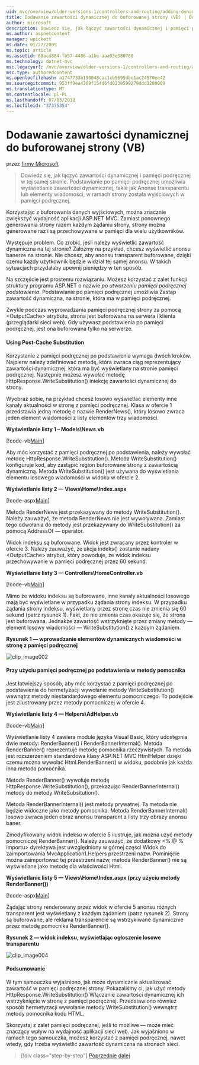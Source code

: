 ```yaml
---
uid: mvc/overview/older-versions-1/controllers-and-routing/adding-dynamic-content-to-a-cached-page-vb
title: Dodawanie zawartości dynamicznej do buforowanej strony (VB) | Dokumentacja firmy Microsoft
author: microsoft
description: Dowiedz się, jak łączyć zawartości dynamicznej i pamięci podręcznej w tej samej stronie. Podstawianie po pamięci podręcznej umożliwia wyświetlanie zawartości dynamicznej, takiej jak transparent anonsów o...
ms.author: aspnetcontent
manager: wpickett
ms.date: 01/27/2009
ms.topic: article
ms.assetid: 68acd884-fb57-4486-a1be-aaa93e380780
ms.technology: dotnet-mvc
msc.legacyurl: /mvc/overview/older-versions-1/controllers-and-routing/adding-dynamic-content-to-a-cached-page-vb
msc.type: authoredcontent
ms.openlocfilehash: a1747733b190048cac1cb9695dbc1ac24570ee42
ms.sourcegitcommit: 953ff9ea4369f154d6fd0239599279ddd3280009
ms.translationtype: MT
ms.contentlocale: pl-PL
ms.lasthandoff: 07/03/2018
ms.locfileid: "37375354"
---
```

<a name="adding-dynamic-content-to-a-cached-page-vb"></a>Dodawanie zawartości dynamicznej do buforowanej strony (VB)
====================
przez [firmy Microsoft](https://github.com/microsoft)

> Dowiedz się, jak łączyć zawartości dynamicznej i pamięci podręcznej w tej samej stronie. Podstawianie po pamięci podręcznej umożliwia wyświetlanie zawartości dynamicznej, takie jak Anonse transparentu lub elementy wiadomości, w ramach strony została wyjściowych w pamięci podręcznej.


Korzystając z buforowania danych wyjściowych, można znacznie zwiększyć wydajność aplikacji ASP.NET MVC. Zamiast ponownego generowania strony razem każdym żądaniu strony, strony można generowane raz i są przechowywane w pamięci dla wielu użytkowników.

Występuje problem. Co zrobić, jeśli należy wyświetlić zawartość dynamiczna na tej stronie? Załóżmy na przykład, chcesz wyświetlić anonsu banerze na stronie. Nie chcesz, aby anonsu transparent buforowane, dzięki czemu każdy użytkownik będzie widział tej samej anonsu. W takich sytuacjach przydałaby upewnij pieniędzy w ten sposób.

Na szczęście jest prostemu rozwiązaniu. Możesz korzystać z zalet funkcji struktury programu ASP.NET o nazwie *po utworzeniu pamięci podręcznej podstawienia*. Podstawianie po pamięci podręcznej umożliwia Zastąp zawartość dynamiczna, na stronie, która ma w pamięci podręcznej.


Zwykle podczas wyprowadzania pamięci podręcznej strony za pomocą &lt;OutputCache&gt; atrybutu, strona jest buforowana na serwera i klienta (przeglądarki sieci web). Gdy używasz podstawienia po pamięci podręcznej, jest ona buforowana tylko na serwerze.


#### <a name="using-post-cache-substitution"></a>Using Post-Cache Substitution

Korzystanie z pamięci podręcznej po podstawienia wymaga dwóch kroków. Najpierw należy zdefiniować metodę, która zwraca ciąg reprezentujący zawartości dynamicznej, która ma być wyświetlany na stronie pamięci podręcznej. Następnie możesz wywołać metodę HttpResponse.WriteSubstitution() iniekcję zawartości dynamicznej do strony.

Wyobraź sobie, na przykład chcesz losowo wyświetlać elementy inne kanały aktualności w stronę z pamięci podręcznej. Klasa w ofercie 1 przedstawia jedną metodę o nazwie RenderNews(), który losowo zwraca jeden element wiadomości z listy elementów trzy wiadomości.

**Wyświetlanie listy 1 – Models\News.vb**

[!code-vb[Main](adding-dynamic-content-to-a-cached-page-vb/samples/sample1.vb)]

Aby móc korzystać z pamięci podręcznej po podstawienia, należy wywołać metodę HttpResponse.WriteSubstitution(). Metoda WriteSubstitution() konfiguruje kod, aby zastąpić region buforowane strony z zawartością dynamiczną. Metoda WriteSubstitution() jest używana do wyświetlania elementu losowego wiadomości w widoku w ofercie 2.

**Wyświetlanie listy 2 — Views\Home\Index.aspx**

[!code-aspx[Main](adding-dynamic-content-to-a-cached-page-vb/samples/sample2.aspx)]

Metoda RenderNews jest przekazywany do metody WriteSubstitution(). Należy zauważyć, że metoda RenderNews nie jest wywoływana. Zamiast tego odwołania do metody jest przekazywany do WriteSubstitution() za pomocą AddressOf — operator.

Widok indeksu są buforowane. Widok jest zwracany przez kontroler w ofercie 3. Należy zauważyć, że akcja indeks() zostanie nadany &lt;OutputCache&gt; atrybut, który powoduje, że widok indeksu przechowywanie w pamięci podręcznej przez 60 sekund.

**Wyświetlanie listy 3 — Controllers\HomeController.vb**

[!code-vb[Main](adding-dynamic-content-to-a-cached-page-vb/samples/sample3.vb)]

Mimo że widoku indeksu są buforowane, inne kanały aktualności losowego mają być wyświetlane w przypadku żądania strony indeksu. W przypadku żądania strony indeksu, wyświetlany przez stronę czas nie zmienia się 60 sekund (patrz rysunek 1). Fakt, że nie zmienia czas okazuje się, że strona jest buforowana. Jednakże zawartość wstrzyknięte przez zmiany metody — element losowy wiadomości — WriteSubstitution() z każdym żądaniem.

**Rysunek 1 — wprowadzanie elementów dynamicznych wiadomości w stronę z pamięci podręcznej**

![clip_image002](adding-dynamic-content-to-a-cached-page-vb/_static/image1.jpg)

#### <a name="using-post-cache-substitution-in-helper-methods"></a>Przy użyciu pamięci podręcznej po podstawienia w metody pomocnika

Jest łatwiejszy sposób, aby móc korzystać z pamięci podręcznej po podstawienia do hermetyzacji wywołanie metody WriteSubstitution() wewnątrz metody niestandardowego elementu pomocniczego. To podejście jest zilustrowany przez metody pomocniczej w ofercie 4.

**Wyświetlanie listy 4 — Helpers\AdHelper.vb**

[!code-vb[Main](adding-dynamic-content-to-a-cached-page-vb/samples/sample4.vb)]

Wyświetlanie listy 4 zawiera module języka Visual Basic, który udostępnia dwie metody: RenderBanner() i RenderBannerInternal(). Metoda RenderBanner() reprezentuje metodę pomocnika rzeczywistych. Ta metoda jest rozszerzeniem standardowa klasy ASP.NET MVC HtmlHelper dzięki czemu można wywołać Html.RenderBanner() w widoku, podobnie jak każda inna metoda pomocnika.

Metoda RenderBanner() wywołuje metodę HttpResponse.WriteSubstitution(), przekazując RenderBannerInternal() metody do metody WriteSubsitution().

Metoda RenderBannerInternal() jest metody prywatnej. Ta metoda nie będzie widoczne jako metody pomocnika. Metoda RenderBannerInternal() losowo zwraca jeden obraz anonsu transparent z listy trzy obrazy anonsu baner.

Zmodyfikowany widok indeksu w ofercie 5 ilustruje, jak można użyć metody pomocniczej RenderBanner(). Należy zauważyć, że dodatkowy &lt;% @ % importu&gt; dyrektywa jest uwzględniony w górnej części Widok do zaimportowania MvcApplication1.Helpers przestrzeni nazw. Pominięcie można zaimportować tej przestrzeni nazw, metoda RenderBanner() nie są wyświetlane jako metodę dla właściwości Html.

**Wyświetlanie listy 5 — Views\Home\Index.aspx (przy użyciu metody RenderBanner())**

[!code-aspx[Main](adding-dynamic-content-to-a-cached-page-vb/samples/sample5.aspx)]

Żądając strony renderowany przez widok w ofercie 5 anonsu różnych transparent jest wyświetlany z każdym żądaniem (patrz rysunek 2). Strony są buforowane, ale reklama transparencie są wstrzykiwane dynamicznie przez metodę pomocnika RenderBanner().

**Rysunek 2 — widok indeksu, wyświetlając ogłoszenie losowe transparentu**

![clip_image004](adding-dynamic-content-to-a-cached-page-vb/_static/image2.jpg)

#### <a name="summary"></a>Podsumowanie

W tym samouczku wyjaśniono, jak może dynamicznie aktualizować zawartość w pamięci podręcznej strony. Pokazaliśmy ci, jak użyć metody HttpResponse.WriteSubstitution() Włączanie zawartości dynamicznej ich wstrzyknięcie w stronę z pamięci podręcznej. Przedstawiono również sposób hermetyzacji wywołanie metody WriteSubstitution() wewnątrz metody pomocnika kodu HTML.

Skorzystaj z zalet pamięci podręcznej, jeśli to możliwe — może mieć znaczący wpływ na wydajność aplikacji sieci web. Jak wyjaśniono w ramach tego samouczka, możesz korzystać z pamięci podręcznej, nawet wtedy, gdy trzeba wyświetlić zawartość dynamiczna na stronach sieci.

> [!div class="step-by-step"]
> [Poprzednie](improving-performance-with-output-caching-vb.md)
> [dalej](creating-a-controller-vb.md)
